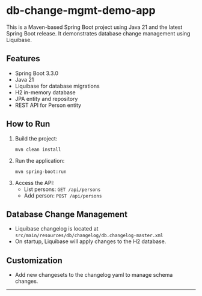 # db-change-mgmt-demo-app

This is a Maven-based Spring Boot project using Java 21 and the latest Spring Boot release. It demonstrates database change management using Liquibase.

## Features

- Spring Boot 3.3.0
- Java 21
- Liquibase for database migrations
- H2 in-memory database
- JPA entity and repository
- REST API for Person entity

## How to Run

1. Build the project:
   ```shell
   mvn clean install
   ```
2. Run the application:
   ```shell
   mvn spring-boot:run
   ```
3. Access the API:
   - List persons: `GET /api/persons`
   - Add person: `POST /api/persons`

## Database Change Management

- Liquibase changelog is located at `src/main/resources/db/changelog/db.changelog-master.xml`
- On startup, Liquibase will apply changes to the H2 database.

## Customization

- Add new changesets to the changelog yaml to manage schema changes.

---
